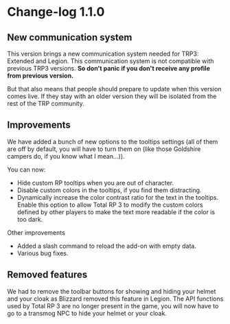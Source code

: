 # Change-log 1.1.0

## New communication system

This version brings a new communication system needed for TRP3: Extended and Legion. This communication system is not compatible with previous TRP3 versions. **So don't panic if you don't receive any profile from previous version.**

But that also means that people should prepare to update when this version comes live. If they stay with an older version they will be isolated from the rest of the TRP community.

## Improvements

We have added a bunch of new options to the tooltips settings (all of them are off by default, you will have to turn them on (like those Goldshire campers do, if you know what I mean…)).

You can now:
* Hide custom RP tooltips when you are out of character.
* Disable custom colors in the tooltips, if you find them distracting.
* Dynamically increase the color contrast ratio for the text in the tooltips. Enable this option to allow Total RP 3 to modify the custom colors defined by other players to make the text more readable if the color is too dark.

Other improvements
* Added a slash command to reload the add-on with empty data.
* Various bug fixes.

## Removed features

We had to remove the toolbar buttons for showing and hiding your helmet and your cloak as Blizzard removed this feature in Legion. The API functions used by Total RP 3 are no longer present in the game, you will now have to go to a transmog NPC to hide your helmet or your cloak.